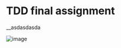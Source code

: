 # TDD final assignment
__asdasdasda






![image](https://github.com/Elfving2/JAVA22-TDD-slutprojekt-Sebastian-Elfving/assets/112498823/e3527eb5-d50a-43de-a8f4-1582e6f4fd67)










